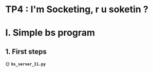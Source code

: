 # TP4 : I'm Socketing, r u soketin ?

# I. Simple bs program

## 1. First steps


🌞 **`bs_server_I1.py`**
